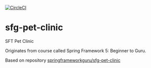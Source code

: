 [![CircleCI](https://circleci.com/gh/gieza/sfg-pet-clinic.svg?style=svg)](https://circleci.com/gh/gieza/sfg-pet-clinic)

# sfg-pet-clinic        
SFT Pet Clinic  

Originates from  course called Spring Framework 5: Beginner to Guru.

Based on repository [springframeworkguru/sfg-pet-clinic](https://github.com/springframeworkguru/sfg-pet-clinic)


